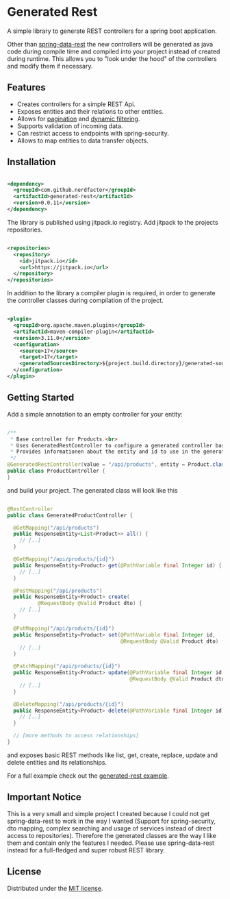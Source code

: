# Generated Rest

A simple library to generate REST controllers for a spring boot application.

Other than [spring-data-rest](https://github.com/spring-projects/spring-data-rest) the new controllers
will be generated as java code during compile time and compiled into
your project instead of created during runtime. This allows you to
"look under the hood" of the controllers and modify them if necessary.

## Features

* Creates controllers for a simple REST Api.
* Exposes entities and their relations to other entities.
* Allows for [pagination](https://docs.spring.io/spring-data/rest/docs/current/reference/html/#paging-and-sorting)
  and [dynamic filtering](https://github.com/turkraft/spring-filter).
* Supports validation of incoming data.
* Can restrict access to endpoints with spring-security.
* Allows to map entities to data transfer objects.

## Installation

```xml

<dependency>
  <groupId>com.github.nerdfactor</groupId>
  <artifactId>generated-rest</artifactId>
  <version>0.0.11</version>
</dependency>
```

The library is published using jitpack.io registry. Add jitpack to the
projects repositories.

```xml

<repositories>
  <repository>
    <id>jitpack.io</id>
    <url>https://jitpack.io</url>
  </repository>
</repositories>
```

In addition to the library a compiler plugin is required, in order
to generate the controller classes during compilation of the project.

```xml

<plugin>
  <groupId>org.apache.maven.plugins</groupId>
  <artifactId>maven-compiler-plugin</artifactId>
  <version>3.11.0</version>
  <configuration>
    <source>17</source>
    <target>17</target>
    <generatedSourcesDirectory>${project.build.directory}/generated-sources/</generatedSourcesDirectory>
  </configuration>
</plugin>
```

## Getting Started

Add a simple annotation to an empty controller for your entity:

```java

/**
 * Base controller for Products.<br>
 * Uses GeneratedRestController to configure a generated controller based on the controller.
 * Provides informationen about the entity and id to use in the generated controller.
 */
@GeneratedRestController(value = "/api/products", entity = Product.class, id = Integer.class)
public class ProductController {
}
```

and build your project. The generated class will look like this

```java

@RestController
public class GeneratedProductController {

  @GetMapping("/api/products")
  public ResponseEntity<List<Product>> all() {
    // [..]
  }

  @GetMapping("/api/products/{id}")
  public ResponseEntity<Product> get(@PathVariable final Integer id) {
    // [..]
  }

  @PostMapping("/api/products")
  public ResponseEntity<Product> create(
          @RequestBody @Valid Product dto) {
    // [..]
  }

  @PutMapping("/api/products/{id}")
  public ResponseEntity<Product> set(@PathVariable final Integer id,
                                     @RequestBody @Valid Product dto) {
    // [..]
  }

  @PatchMapping("/api/products/{id}")
  public ResponseEntity<Product> update(@PathVariable final Integer id,
                                        @RequestBody @Valid Product dto) {
    // [..]
  }

  @DeleteMapping("/api/products/{id}")
  public ResponseEntity<Product> delete(@PathVariable final Integer id) {
    // [..]
  }

  // [more methods to access relationships]
}
```

and exposes basic REST methods like list, get, create, replace, update and delete entities and its relationships.

For a full example check out the [generated-rest example](https://github.com/nerdfactor/Generated-Example).

## Important Notice

This is a very small and simple project I created because I could not
get spring-data-rest to work in the way I wanted (Support for
spring-security, dto mapping, complex searching and usage of services
instead of direct access to repositories). Therefore the generated
classes are the way I like them and contain only the features I needed.
Please use spring-data-rest instead for a full-fledged and super
robust REST library.

## License

Distributed under the [MIT license](LICENSE.md).